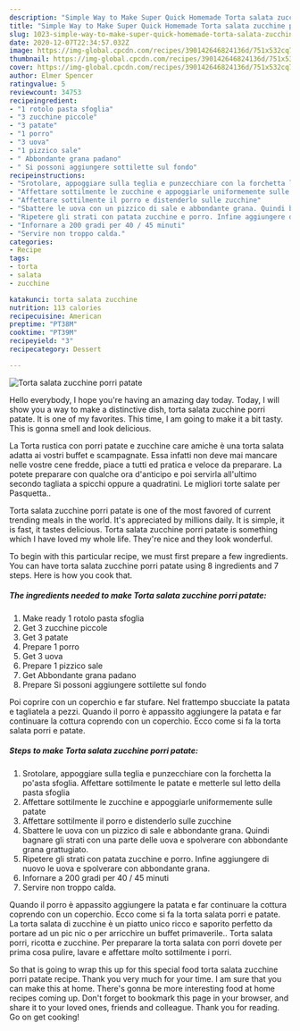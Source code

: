 ```yaml
---
description: "Simple Way to Make Super Quick Homemade Torta salata zucchine porri patate"
title: "Simple Way to Make Super Quick Homemade Torta salata zucchine porri patate"
slug: 1023-simple-way-to-make-super-quick-homemade-torta-salata-zucchine-porri-patate
date: 2020-12-07T22:34:57.032Z
image: https://img-global.cpcdn.com/recipes/390142646824136d/751x532cq70/torta-salata-zucchine-porri-patate-recipe-main-photo.jpg
thumbnail: https://img-global.cpcdn.com/recipes/390142646824136d/751x532cq70/torta-salata-zucchine-porri-patate-recipe-main-photo.jpg
cover: https://img-global.cpcdn.com/recipes/390142646824136d/751x532cq70/torta-salata-zucchine-porri-patate-recipe-main-photo.jpg
author: Elmer Spencer
ratingvalue: 5
reviewcount: 34753
recipeingredient:
- "1 rotolo pasta sfoglia"
- "3 zucchine piccole"
- "3 patate"
- "1 porro"
- "3 uova"
- "1 pizzico sale"
- " Abbondante grana padano"
- " Si possoni aggiungere sottilette sul fondo"
recipeinstructions:
- "Srotolare, appoggiare sulla teglia e punzecchiare con la forchetta la po&#39;asta sfoglia. Affettare sottilmente le patate e metterle sul letto della pasta sfoglia"
- "Affettare sottilmente le zucchine e appoggiarle uniformemente sulle patate"
- "Affettare sottilmente il porro e distenderlo sulle zucchine"
- "Sbattere le uova con un pizzico di sale e abbondante grana. Quindi bagnare gli strati con una parte delle uova e spolverare con abbondante grana grattugiato."
- "Ripetere gli strati con patata zucchine e porro. Infine aggiungere di nuovo le uova e spolverare con abbondante grana."
- "Infornare a 200 gradi per 40 / 45 minuti"
- "Servire non troppo calda."
categories:
- Recipe
tags:
- torta
- salata
- zucchine

katakunci: torta salata zucchine 
nutrition: 113 calories
recipecuisine: American
preptime: "PT38M"
cooktime: "PT39M"
recipeyield: "3"
recipecategory: Dessert

---
```



![Torta salata zucchine porri patate](https://img-global.cpcdn.com/recipes/390142646824136d/751x532cq70/torta-salata-zucchine-porri-patate-recipe-main-photo.jpg)

Hello everybody, I hope you're having an amazing day today. Today, I will show you a way to make a distinctive dish, torta salata zucchine porri patate. It is one of my favorites. This time, I am going to make it a bit tasty. This is gonna smell and look delicious.

La Torta rustica con porri patate e zucchine care amiche è una torta salata adatta ai vostri buffet e scampagnate. Essa infatti non deve mai mancare nelle vostre cene fredde, piace a tutti ed pratica e veloce da preparare. La potete preparare con qualche ora d&#39;anticipo e poi servirla all&#39;ultimo secondo tagliata a spicchi oppure a quadratini. Le migliori torte salate per Pasquetta..

Torta salata zucchine porri patate is one of the most favored of current trending meals in the world. It's appreciated by millions daily. It is simple, it is fast, it tastes delicious. Torta salata zucchine porri patate is something which I have loved my whole life. They're nice and they look wonderful.


To begin with this particular recipe, we must first prepare a few ingredients. You can have torta salata zucchine porri patate using 8 ingredients and 7 steps. Here is how you cook that.

<!--inarticleads1-->

##### The ingredients needed to make Torta salata zucchine porri patate:

1. Make ready 1 rotolo pasta sfoglia
1. Get 3 zucchine piccole
1. Get 3 patate
1. Prepare 1 porro
1. Get 3 uova
1. Prepare 1 pizzico sale
1. Get  Abbondante grana padano
1. Prepare  Si possoni aggiungere sottilette sul fondo


Poi coprire con un coperchio e far stufare. Nel frattempo sbucciate la patata e tagliatela a pezzi. Quando il porro è appassito aggiungere la patata e far continuare la cottura coprendo con un coperchio. Ecco come si fa la torta salata porri e patate. 

<!--inarticleads2-->

##### Steps to make Torta salata zucchine porri patate:

1. Srotolare, appoggiare sulla teglia e punzecchiare con la forchetta la po&#39;asta sfoglia. Affettare sottilmente le patate e metterle sul letto della pasta sfoglia
1. Affettare sottilmente le zucchine e appoggiarle uniformemente sulle patate
1. Affettare sottilmente il porro e distenderlo sulle zucchine
1. Sbattere le uova con un pizzico di sale e abbondante grana. Quindi bagnare gli strati con una parte delle uova e spolverare con abbondante grana grattugiato.
1. Ripetere gli strati con patata zucchine e porro. Infine aggiungere di nuovo le uova e spolverare con abbondante grana.
1. Infornare a 200 gradi per 40 / 45 minuti
1. Servire non troppo calda.


Quando il porro è appassito aggiungere la patata e far continuare la cottura coprendo con un coperchio. Ecco come si fa la torta salata porri e patate. La torta salata di zucchine è un piatto unico ricco e saporito perfetto da portare ad un pic nic o per arricchire un buffet primaverile.. Torta salata porri, ricotta e zucchine. Per preparare la torta salata con porri dovete per prima cosa pulire, lavare e affettare molto sottilmente i porri. 

So that is going to wrap this up for this special food torta salata zucchine porri patate recipe. Thank you very much for your time. I am sure that you can make this at home. There's gonna be more interesting food at home recipes coming up. Don't forget to bookmark this page in your browser, and share it to your loved ones, friends and colleague. Thank you for reading. Go on get cooking!
